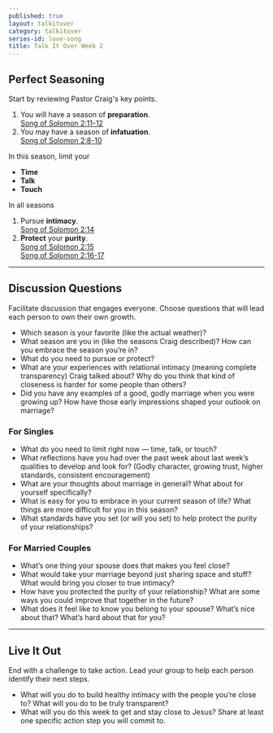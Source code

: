 ```yaml
---
published: true
layout: talkitover
category: talkitover
series-id: love-song
title: Talk It Over Week 2
---
```


## Perfect Seasoning
<p class="lead">Start by reviewing Pastor Craig's key points.</p>

1. You will have a season of **preparation**.  
[Song of Solomon 2:11-12](https://www.bible.com/bible/111/sng.2.11-12.niv)
2. You may have a season of **infatuation**.  
[Song of Solomon 2:8-10](https://www.bible.com/bible/111/sng.2.8-10.niv)

In this season, limit your

* **Time**
* **Talk**
* **Touch**

In all seasons

1. Pursue **intimacy**.  
[Song of Solomon 2:14](https://www.bible.com/bible/111/sng.2.14.niv)  
2. **Protect** your **purity**.  
[Song of Solomon 2:15](https://www.bible.com/bible/111/sng.2.15.niv)      
[Song of Solomon 2:16-17](https://www.bible.com/bible/111/sng.2.16-17.niv)

* * *

## Discussion Questions
<p class="lead">Facilitate discussion that engages everyone. Choose questions that will lead each person to own their own growth.</p>

* Which season is your favorite (like the actual weather)?
* What season are you in (like the seasons Craig described)? How can you embrace the season you’re in?
* What do you need to pursue or protect?
* What are your experiences with relational intimacy (meaning complete transparency) Craig talked about? Why do you think that kind of closeness is harder for some people than others?
* Did you have any examples of a good, godly marriage when you were growing up? How have those early impressions shaped your outlook on marriage?

### For Singles

* What do you need to limit right now — time, talk, or touch?
* What reflections have you had over the past week about last week’s qualities to develop and look for? (Godly character, growing trust, higher standards, consistent encouragement)
* What are your thoughts about marriage in general? What about for yourself specifically?
* What is easy for you to embrace in your current season of life? What things are more difficult for you in this season?
* What standards have you set (or will you set) to help protect the purity of your relationships?

### For Married Couples

* What’s one thing your spouse does that makes you feel close?
* What would take your marriage beyond just sharing space and stuff? What would bring you closer to true intimacy?
* How have you protected the purity of your relationship? What are some ways you could improve that together in the future?
* What does it feel like to know you belong to your spouse? What’s nice about that? What’s hard about that for you?

* * *

## Live It Out
<p class="lead">End with a challenge to take action. Lead your group to help each person identify their next steps.</p>

* What will you do to build healthy intimacy with the people you’re close to? What will you do to be truly transparent?
* What will you do this week to get and stay close to Jesus? Share at least one specific action step you will commit to.
